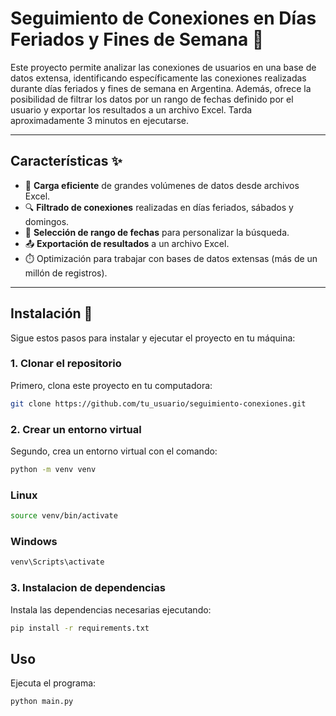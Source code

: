# Seguimiento de Conexiones en Días Feriados y Fines de Semana 📅

Este proyecto permite analizar las conexiones de usuarios en una base de datos extensa, identificando específicamente las conexiones realizadas durante días feriados y fines de semana en Argentina. Además, ofrece la posibilidad de filtrar los datos por un rango de fechas definido por el usuario y exportar los resultados a un archivo Excel. Tarda aproximadamente 3 minutos en ejecutarse.

---

## Características ✨
- 📂 **Carga eficiente** de grandes volúmenes de datos desde archivos Excel.
- 🔍 **Filtrado de conexiones** realizadas en días feriados, sábados y domingos.
- 📅 **Selección de rango de fechas** para personalizar la búsqueda.
- 📤 **Exportación de resultados** a un archivo Excel.
- ⏱️ Optimización para trabajar con bases de datos extensas (más de un millón de registros).

---

## Instalación 🚀

Sigue estos pasos para instalar y ejecutar el proyecto en tu máquina:

### 1. Clonar el repositorio
Primero, clona este proyecto en tu computadora:
```bash
git clone https://github.com/tu_usuario/seguimiento-conexiones.git
```

### 2. Crear un entorno virtual
Segundo, crea un entorno virtual con el comando:
```bash
python -m venv venv
```
### Linux
```bash
source venv/bin/activate
```
### Windows
```bash
venv\Scripts\activate
```

### 3. Instalacion de dependencias 
Instala las dependencias necesarias ejecutando:
```bash
pip install -r requirements.txt
```
## Uso 
Ejecuta el programa:
```bash
python main.py
```
